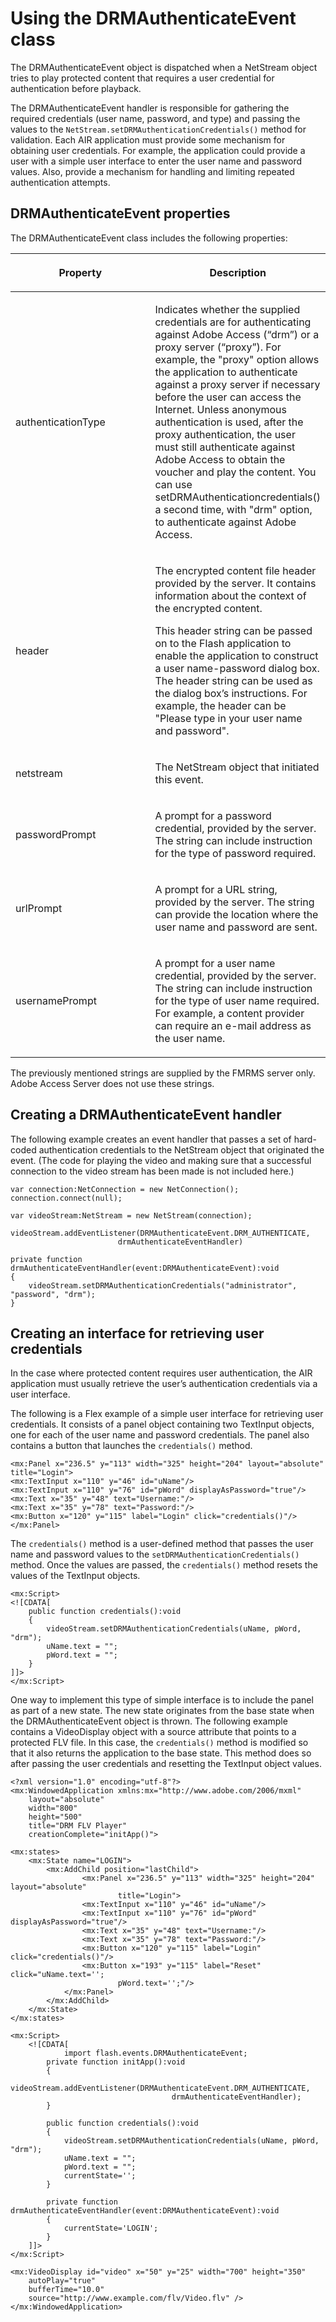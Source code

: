 # Using the DRMAuthenticateEvent class

<div>

The DRMAuthenticateEvent object is dispatched when a NetStream object tries to
play protected content that requires a user credential for authentication before
playback.

The DRMAuthenticateEvent handler is responsible for gathering the required
credentials (user name, password, and type) and passing the values to the
`NetStream.setDRMAuthenticationCredentials()` method for validation. Each AIR
application must provide some mechanism for obtaining user credentials. For
example, the application could provide a user with a simple user interface to
enter the user name and password values. Also, provide a mechanism for handling
and limiting repeated authentication attempts.

</div>

<div>

## DRMAuthenticateEvent properties

<div>

The DRMAuthenticateEvent class includes the following properties:

<div>

<table>
<colgroup>
<col style="width: 50%" />
<col style="width: 50%" />
</colgroup>
<thead>
<tr class="header">
<th><p>Property</p></th>
<th><p>Description</p></th>
</tr>
</thead>
<tbody>
<tr class="odd">
<td headers="d17e36520 "><p>authenticationType</p></td>
<td headers="d17e36523 "><p>Indicates
whether the supplied credentials are for authenticating against Adobe
Access (“drm”) or a proxy server (“proxy”). For example, the "proxy"
option allows the application to authenticate against a proxy server if
necessary before the user can access the Internet. Unless anonymous
authentication is used, after the proxy authentication, the user must
still authenticate against Adobe Access to obtain the voucher and play
the content. You can use setDRMAuthenticationcredentials() a second
time, with "drm" option, to authenticate against Adobe Access.</p></td>
</tr>
<tr class="even">
<td headers="d17e36520 "><p>header</p></td>
<td headers="d17e36523 "><p>The encrypted
content file header provided by the server. It contains information
about the context of the encrypted content.</p>
<p>This header string can be passed on to the Flash application to
enable the application to construct a user name-password dialog box. The
header string can be used as the dialog box’s instructions. For example,
the header can be "Please type in your user name and password".</p></td>
</tr>
<tr class="odd">
<td headers="d17e36520 "><p>netstream</p></td>
<td headers="d17e36523 "><p>The NetStream
object that initiated this event.</p></td>
</tr>
<tr class="even">
<td headers="d17e36520 "><p>passwordPrompt</p></td>
<td headers="d17e36523 "><p>A prompt for
a password credential, provided by the server. The string can include
instruction for the type of password required.</p></td>
</tr>
<tr class="odd">
<td headers="d17e36520 "><p>urlPrompt</p></td>
<td headers="d17e36523 "><p>A prompt for
a URL string, provided by the server. The string can provide the
location where the user name and password are sent.</p></td>
</tr>
<tr class="even">
<td headers="d17e36520 "><p>usernamePrompt</p></td>
<td headers="d17e36523 "><p>A prompt for
a user name credential, provided by the server. The string can include
instruction for the type of user name required. For example, a content
provider can require an e-mail address as the user name.</p></td>
</tr>
</tbody>
</table>

</div>

The previously mentioned strings are supplied by the FMRMS server only. Adobe
Access Server does not use these strings.

</div>

</div>

<div>

## Creating a DRMAuthenticateEvent handler

<div>

The following example creates an event handler that passes a set of hard-coded
authentication credentials to the NetStream object that originated the event.
(The code for playing the video and making sure that a successful connection to
the video stream has been made is not included here.)

    var connection:NetConnection = new NetConnection();
    connection.connect(null);

    var videoStream:NetStream = new NetStream(connection);

    videoStream.addEventListener(DRMAuthenticateEvent.DRM_AUTHENTICATE,
                            drmAuthenticateEventHandler)

    private function drmAuthenticateEventHandler(event:DRMAuthenticateEvent):void
    {
    	videoStream.setDRMAuthenticationCredentials("administrator", "password", "drm");
    }

</div>

</div>

<div>

## Creating an interface for retrieving user credentials

<div>

In the case where protected content requires user authentication, the AIR
application must usually retrieve the user’s authentication credentials via a
user interface.

The following is a Flex example of a simple user interface for retrieving user
credentials. It consists of a panel object containing two TextInput objects, one
for each of the user name and password credentials. The panel also contains a
button that launches the `credentials()` method.

    <mx:Panel x="236.5" y="113" width="325" height="204" layout="absolute" title="Login">
    <mx:TextInput x="110" y="46" id="uName"/>
    <mx:TextInput x="110" y="76" id="pWord" displayAsPassword="true"/>
    <mx:Text x="35" y="48" text="Username:"/>
    <mx:Text x="35" y="78" text="Password:"/>
    <mx:Button x="120" y="115" label="Login" click="credentials()"/>
    </mx:Panel>

The `credentials()` method is a user-defined method that passes the user name
and password values to the `setDRMAuthenticationCredentials()` method. Once the
values are passed, the `credentials()` method resets the values of the TextInput
objects.

    <mx:Script>
    <![CDATA[
        public function credentials():void
        {
            videoStream.setDRMAuthenticationCredentials(uName, pWord, "drm");
            uName.text = "";
            pWord.text = "";
        }
    ]]>
    </mx:Script>

One way to implement this type of simple interface is to include the panel as
part of a new state. The new state originates from the base state when the
DRMAuthenticateEvent object is thrown. The following example contains a
VideoDisplay object with a source attribute that points to a protected FLV file.
In this case, the `credentials()` method is modified so that it also returns the
application to the base state. This method does so after passing the user
credentials and resetting the TextInput object values.

    <?xml version="1.0" encoding="utf-8"?>
    <mx:WindowedApplication xmlns:mx="http://www.adobe.com/2006/mxml"
    	layout="absolute"
    	width="800"
    	height="500"
    	title="DRM FLV Player"
    	creationComplete="initApp()">

    <mx:states>
        <mx:State name="LOGIN">
            <mx:AddChild position="lastChild">
                    <mx:Panel x="236.5" y="113" width="325" height="204" layout="absolute"
                            title="Login">
                    <mx:TextInput x="110" y="46" id="uName"/>
                    <mx:TextInput x="110" y="76" id="pWord" displayAsPassword="true"/>
                    <mx:Text x="35" y="48" text="Username:"/>
                    <mx:Text x="35" y="78" text="Password:"/>
                    <mx:Button x="120" y="115" label="Login" click="credentials()"/>
                    <mx:Button x="193" y="115" label="Reset" click="uName.text='';
                            pWord.text='';"/>
                </mx:Panel>
            </mx:AddChild>
        </mx:State>
    </mx:states>

    <mx:Script>
        <![CDATA[
                import flash.events.DRMAuthenticateEvent;
            private function initApp():void
            {
                videoStream.addEventListener(DRMAuthenticateEvent.DRM_AUTHENTICATE,
                                        drmAuthenticateEventHandler);
            }

            public function credentials():void
            {
                videoStream.setDRMAuthenticationCredentials(uName, pWord, "drm");
                uName.text = "";
                pWord.text = "";
                currentState='';
            }

            private function drmAuthenticateEventHandler(event:DRMAuthenticateEvent):void
            {
                currentState='LOGIN';
            }
        ]]>
    </mx:Script>

    <mx:VideoDisplay id="video" x="50" y="25" width="700" height="350"
        autoPlay="true"
        bufferTime="10.0"
        source="http://www.example.com/flv/Video.flv" />
    </mx:WindowedApplication>

</div>

</div>

<div>

<div>

</div>

</div>
